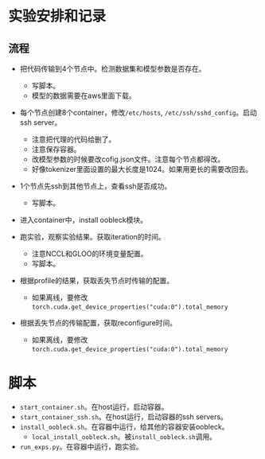 # 实验安排和记录

## 流程
- 把代码传输到4个节点中。检测数据集和模型参数是否存在。
    - 写脚本。
    - 模型的数据需要在aws里面下载。
- 每个节点创建8个container，修改`/etc/hosts`, `/etc/ssh/sshd_config`。启动ssh server。
    - 注意把代理的代码给删了。
    - 注意保存容器。
    - 改模型参数的时候要改cofig.json文件。注意每个节点都得改。
    - 好像tokenizer里面设置的最大长度是1024。如果用更长的需要改回去。
    
- 1个节点先ssh到其他节点上，查看ssh是否成功。
    - 写脚本。
- 进入container中，install oobleck模块。

- 跑实验，观察实验结果。获取iteration的时间。
    - 注意NCCL和GLOO的环境变量配置。
    - 写脚本。
- 根据profile的结果，获取丢失节点时传输的配置。
    - 如果离线，要修改`torch.cuda.get_device_properties("cuda:0").total_memory`
- 根据丢失节点的传输配置，获取reconfigure时间。
    - 如果离线，要修改`torch.cuda.get_device_properties("cuda:0").total_memory`

# 脚本
- `start_container.sh`。在host运行，启动容器。
- `start_container_ssh.sh`。在host运行，启动容器的ssh servers。
- `install_oobleck.sh`。在容器中运行，给其他的容器安装oobleck。
    - `local_install_oobleck.sh`。被`install_oobleck.sh`调用。
- `run_exps.py`。在容器中运行，跑实验。